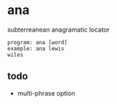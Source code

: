 # ana
subterreanean anagramatic locator
```shell
program: ana [word]
example: ana lewis
wiles
```
## todo
- multi-phrase option